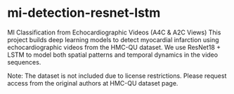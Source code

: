 # mi-detection-resnet-lstm
MI Classification from Echocardiographic Videos (A4C & A2C Views)
This project builds deep learning models to detect myocardial infarction using echocardiographic videos from the HMC-QU dataset.
We use ResNet18 + LSTM to model both spatial patterns and temporal dynamics in the video sequences.

Note: The dataset is not included due to license restrictions. Please request access from the original authors at HMC-QU dataset page.
